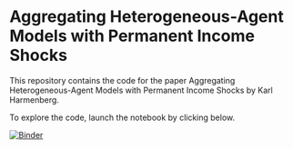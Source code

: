 # Aggregating Heterogeneous-Agent Models with Permanent Income Shocks
This repository contains the code for the paper Aggregating Heterogeneous-Agent Models with Permanent Income Shocks by Karl Harmenberg.

To explore the code, launch the notebook by clicking below.

[![Binder](https://mybinder.org/badge_logo.svg)](https://mybinder.org/v2/gh/karlharmenberg/Aggregating-Heterogeneous-Agent-Models-with-Permanent-Income-Shocks/HEAD?filepath=notebook_aha.ipynb)

